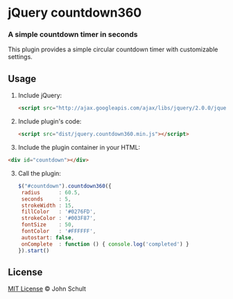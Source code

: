 # jQuery countdown360

### A simple countdown timer in seconds

This plugin provides a simple circular countdown timer with customizable settings.

## Usage

1. Include jQuery:

	```html
	<script src="http://ajax.googleapis.com/ajax/libs/jquery/2.0.0/jquery.min.js"></script>
	```

2. Include plugin's code:

	```html
	<script src="dist/jquery.countdown360.min.js"></script>
	```

3. Include the plugin container in your HTML:

  ```html
  <div id="countdown"></div>
  ```

3. Call the plugin:

	```javascript
   $("#countdown").countdown360({
   	 radius      : 60.5,
     seconds     : 5,
   	 strokeWidth : 15,
     fillColor   : '#0276FD',
     strokeColor : '#003F87',
     fontSize    : 50,
     fontColor   : '#FFFFFF',
     autostart: false,
     onComplete  : function () { console.log('completed') }
   }).start()
	```

## License

[MIT License](http://johnschult.mit-license.org/) © John Schult
